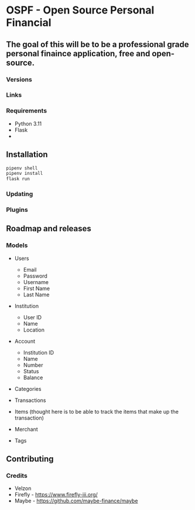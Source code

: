 # OSPF - Open Source Personal Financial
## The goal of this will be to be  a professional grade personal finaince application, free and open-source.


### Versions

### Links

### Requirements
- Python 3.11
- Flask
- 

## Installation
```bash
pipenv shell
pipenv install
flask run
```
### Updating

### Plugins

## Roadmap and releases
### Models
- Users
    - Email
    - Password
    - Username
    - First Name
    - Last Name
- Institution
    - User ID
    - Name
    - Location
- Account
    - Institution ID
    - Name
    - Number
    - Status
    - Balance

- Categories
- Transactions
- Items (thought here is to be able to track the items that make up the transaction)
- Merchant
- Tags

## Contributing

### Credits
- Velzon
- Firefly - https://www.firefly-iii.org/
- Maybe - https://github.com/maybe-finance/maybe